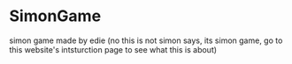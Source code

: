 # SimonGame
simon game made by edie (no this is not simon says, its simon game, go to this website's intsturction page to see what this is about)
